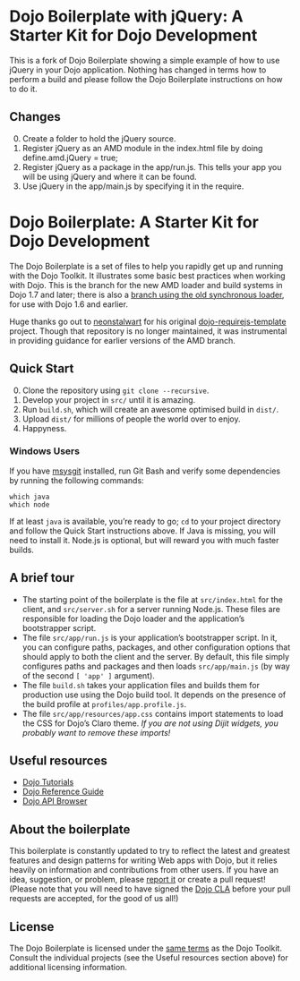 Dojo Boilerplate with jQuery: A Starter Kit for Dojo Development
====================================================

This is a fork of Dojo Boilerplate showing a simple example of how to use jQuery in your Dojo application.  Nothing has changed in terms how to perform a build and please follow the Dojo Boilerplate instructions on how to do it.

Changes
-----------

0. Create a folder to hold the jQuery source.
1. Register jQuery as an AMD module in the index.html file by doing define.amd.jQuery = true;
2. Register jQuery as a package in the app/run.js.  This tells your app you will be using jQuery and where it can be found.
3. Use jQuery in the app/main.js by specifying it in the require.


Dojo Boilerplate: A Starter Kit for Dojo Development
====================================================

The Dojo Boilerplate is a set of files to help you rapidly get up and running
with the Dojo Toolkit. It illustrates some basic best practices when working
with Dojo. This is the branch for the new AMD loader and build systems in Dojo
1.7 and later; there is also a
[branch using the old synchronous loader](https://github.com/csnover/dojo-boilerplate/tree/1.6),
for use with Dojo 1.6 and earlier.

Huge thanks go out to [neonstalwart](https://github.com/neonstalwart) for his
original
[dojo-requirejs-template](https://github.com/neonstalwart/dojo-requirejs-template)
project. Though that repository is no longer maintained, it was instrumental in
providing guidance for earlier versions of the AMD branch.

Quick Start
-----------

0. Clone the repository using `git clone --recursive`.
1. Develop your project in `src/` until it is amazing.
2. Run `build.sh`, which will create an awesome optimised build in `dist/`.
3. Upload `dist/` for millions of people the world over to enjoy.
4. Happyness.

### Windows Users

If you have [msysgit](http://git-scm.com) installed, run Git Bash and verify
some dependencies by running the following commands:

    which java
    which node

If at least `java` is available, you’re ready to go; `cd` to your project
directory and follow the Quick Start instructions above. If Java is missing,
you will need to install it. Node.js is optional, but will reward you with
much faster builds.

A brief tour
------------

* The starting point of the boilerplate is the file at `src/index.html` for
  the client, and `src/server.sh` for a server running Node.js. These files
  are responsible for loading the Dojo loader and the application’s
  bootstrapper script.
* The file `src/app/run.js` is your application’s bootstrapper script. In
  it, you can configure paths, packages, and other configuration options
  that should apply to both the client and the server. By default, this file
  simply configures paths and packages and then loads `src/app/main.js`
  (by way of the second `[ 'app' ]` argument).
* The file `build.sh` takes your application files and builds them for
  production use using the Dojo build tool. It depends on the presence of the
  build profile at `profiles/app.profile.js`.
* The file `src/app/resources/app.css` contains import statements to load
  the CSS for Dojo’s Claro theme. _If you are not using Dijit widgets, you
  probably want to remove these imports!_

Useful resources
----------------

* [Dojo Tutorials](http://dojotoolkit.org/documentation/)
* [Dojo Reference Guide](http://dojotoolkit.org/reference-guide/)
* [Dojo API Browser](http://dojotoolkit.org/api/)

About the boilerplate
---------------------

This boilerplate is constantly updated to try to reflect the latest and
greatest features and design patterns for writing Web apps with Dojo, but
it relies heavily on information and contributions from other users. If
you have an idea, suggestion, or problem, please [report
it](https://github.com/csnover/dojo-boilerplate/issues) or create a pull
request! (Please note that you will need to have signed the [Dojo
CLA](http://dojofoundation.org/about/cla) before your pull requests are
accepted, for the good of us all!)

License
-------

The Dojo Boilerplate is licensed under the [same
terms](http://bugs.dojotoolkit.org/browser/dojo/trunk/LICENSE) as the Dojo
Toolkit. Consult the individual projects (see the Useful resources section
above) for additional licensing information.

